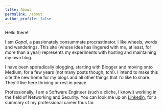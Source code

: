 ```yaml
---
title: About
permalink: /about
author_profile: false
---
```


Hello there!

I am *Gopal*, a passionately consummate procrastinator. I like wheels, words and wanderings. This site (whose idea has lingered with me, at least, for more than a year) represents my experiments with hosting and maintaining my own blog.

I have been sporadically blogging, starting with Blogger and moving onto Medium, for a few years (not many posts though, tch!). I intend to make this site the new home for my blogs and all other things that I'd like to share. They'll live here thriving or rest in peace.

Professionally, I am a Software Engineer (such a cliche, I know!) working in the field of Networking and Security. You can look me up on [Linkedin](https://www.linkedin.com/in/gopalvkulkarni), for a summary of my professional career thus far.
